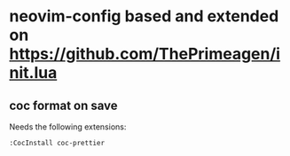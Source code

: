 # neovim-config based and extended on https://github.com/ThePrimeagen/init.lua

## coc format on save

Needs the following extensions:

```bash
:CocInstall coc-prettier
```
